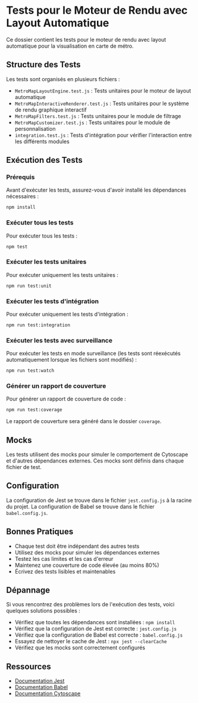 # Tests pour le Moteur de Rendu avec Layout Automatique

Ce dossier contient les tests pour le moteur de rendu avec layout automatique pour la visualisation en carte de métro.

## Structure des Tests

Les tests sont organisés en plusieurs fichiers :

- `MetroMapLayoutEngine.test.js` : Tests unitaires pour le moteur de layout automatique
- `MetroMapInteractiveRenderer.test.js` : Tests unitaires pour le système de rendu graphique interactif
- `MetroMapFilters.test.js` : Tests unitaires pour le module de filtrage
- `MetroMapCustomizer.test.js` : Tests unitaires pour le module de personnalisation
- `integration.test.js` : Tests d'intégration pour vérifier l'interaction entre les différents modules

## Exécution des Tests

### Prérequis

Avant d'exécuter les tests, assurez-vous d'avoir installé les dépendances nécessaires :

```bash
npm install
```

### Exécuter tous les tests

Pour exécuter tous les tests :

```bash
npm test
```

### Exécuter les tests unitaires

Pour exécuter uniquement les tests unitaires :

```bash
npm run test:unit
```

### Exécuter les tests d'intégration

Pour exécuter uniquement les tests d'intégration :

```bash
npm run test:integration
```

### Exécuter les tests avec surveillance

Pour exécuter les tests en mode surveillance (les tests sont réexécutés automatiquement lorsque les fichiers sont modifiés) :

```bash
npm run test:watch
```

### Générer un rapport de couverture

Pour générer un rapport de couverture de code :

```bash
npm run test:coverage
```

Le rapport de couverture sera généré dans le dossier `coverage`.

## Mocks

Les tests utilisent des mocks pour simuler le comportement de Cytoscape et d'autres dépendances externes. Ces mocks sont définis dans chaque fichier de test.

## Configuration

La configuration de Jest se trouve dans le fichier `jest.config.js` à la racine du projet. La configuration de Babel se trouve dans le fichier `babel.config.js`.

## Bonnes Pratiques

- Chaque test doit être indépendant des autres tests
- Utilisez des mocks pour simuler les dépendances externes
- Testez les cas limites et les cas d'erreur
- Maintenez une couverture de code élevée (au moins 80%)
- Écrivez des tests lisibles et maintenables

## Dépannage

Si vous rencontrez des problèmes lors de l'exécution des tests, voici quelques solutions possibles :

- Vérifiez que toutes les dépendances sont installées : `npm install`
- Vérifiez que la configuration de Jest est correcte : `jest.config.js`
- Vérifiez que la configuration de Babel est correcte : `babel.config.js`
- Essayez de nettoyer le cache de Jest : `npx jest --clearCache`
- Vérifiez que les mocks sont correctement configurés

## Ressources

- [Documentation Jest](https://jestjs.io/docs/getting-started)
- [Documentation Babel](https://babeljs.io/docs/en/)
- [Documentation Cytoscape](https://js.cytoscape.org/)
